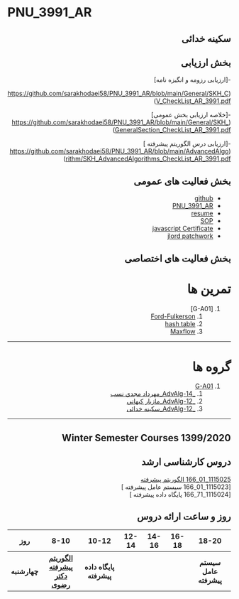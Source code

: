 # PNU_3991_AR

<div dir="rtl">

## سکینه خدائی

##  بخش ارزیابی
 
-[ارزیابی رزومه و انگیزه نامه]

(https://github.com/sarakhodaei58/PNU_3991_AR/blob/main/General/SKH_CV_CheckList_AR_3991.pdf)
 

-[خلاصه ارزیابی بخش عمومی]
(https://github.com/sarakhodaei58/PNU_3991_AR/blob/main/General/SKH_GeneralSection_CheckList_AR_3991.pdf)


-[ارزیابی درس الگوریتم پیشرفته ]
(https://github.com/sarakhodaei58/PNU_3991_AR/blob/main/AdvancedAlgorithm/SKH_AdvancedAlgorithms_CheckList_AR_3991.pdf)

## بخش فعالیت های عمومی

- [github](https://github.com/sarakhodaei58)
- [PNU_3991_AR](https://sarakhodaei58.github.io/PNU_3991_AR/)
- [resume](https://yun.ir/0yi4eb)
- [SOP](https://sarakhodaei58.github.io/sop/) 
- [javascript Certificate](https://sarakhodaei58.github.io/certificate/)
- [jlord patchwork](https://raw.githubusercontent.com/sarakhodaei58/PNU_3991_AR/main/patchwork.jpg)
  

 <div dir='rtl'>
 
## بخش فعالیت های اختصاصی
# تمرین ها
1. [G-A01]
    1. [Ford-Fulkerson](https://www.aparat.com/v/3qHCy)
    1. [hash table](https://www.aparat.com/v/b0Mja)
    1. [Maxflow](http://isabek.github.io/)
--------------------
# گروه ها
1. [G-A01](https://github.com/AliRazavi-edu/PNU_3991/tree/master/_MSc/AdvancedAlgorithms/1115025_01)
   1. [_AdvAlg-14_مهرداد مجدي نسب](https://github.com/AliRazavi-edu/PNU_3991/tree/master/_MSc/AdvancedAlgorithms/1115025_01/22_%D9%85%D9%87%D8%B1%D8%AF%D8%A7%D8%AF%20%D9%85%D8%AC%D8%AF%D9%8A%20%D9%86%D8%B3%D8%A8)
   1. [_AdvAlg-12_مازيار كيهاني](https://github.com/AliRazavi-edu/PNU_3991/tree/master/_MSc/AdvancedAlgorithms/12_%D9%85%D8%A7%D8%B2%D9%8A%D8%A7%D8%B1%20%D9%83%D9%8A%D9%87%D8%A7%D9%86%D9%8A)
   1. [_AdvAlg-12_سکینه خدائی](https://github.com/AliRazavi-edu/PNU_3991/blob/master/_MSc/AdvancedAlgorithms/1115025_80/03_%D8%B3%D9%83%D9%8A%D9%86%D9%87%20%D8%AE%D8%AF%D8%A7%D8%A6%D9%8A/readme.md)
------------------
## Winter Semester Courses 1399/2020

## دروس کارشناسی ارشد

[1115025_01_166   الگوریتم پیشرفته ](https://github.com/AliRazavi-edu/PNU_3991/tree/master/_MSc/AdvancedAlgorithms)
<br>
[1115023_01_166 سیستم عامل پیشرفته ]
<br>
[1115024_71_166 پایگاه داده پیشرفته ]
<br>


## روز و ساعت ارائه دروس

<table style="width:100%">
  <tr>
    <th>18-20</th>
    <th>16-18</th>
    <th>14-16</th>
    <th>12-14</th>
    <th>10-12</th>
    <th>8-10</th>
    <th>روز</th>
  </tr>
   <tr>
    <th>سیستم عامل پیشرفته</th>
    <th></th>
    <th></th>
    <th></th>
    <th>پایگاه داده پیشرفته</th>
    <th><a href="https://github.com/AliRazavi-edu/PNU_3991/tree/master/_MSc/AdvancedAlgorithms" >الگوریتم پیشرفته<br>دکتر رضوی</th>
    <th>چهارشنبه</th>
  </tr>
</table>


</div>
